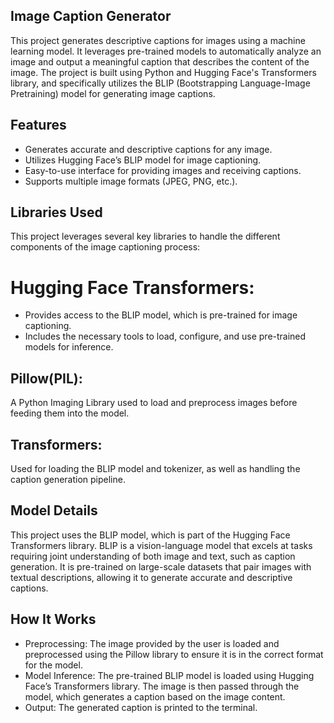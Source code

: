 ## Image Caption Generator
This project generates descriptive captions for images using a machine learning model. It leverages pre-trained models to automatically analyze an image and output a meaningful caption that describes the content of the image. The project is built using Python and Hugging Face's Transformers library, and specifically utilizes the BLIP (Bootstrapping Language-Image Pretraining) model for generating image captions.


## Features
* Generates accurate and descriptive captions for any image.
* Utilizes Hugging Face’s BLIP model for image captioning.
* Easy-to-use interface for providing images and receiving captions.
* Supports multiple image formats (JPEG, PNG, etc.).


## Libraries Used
This project leverages several key libraries to handle the different components of the image captioning process:

# Hugging Face Transformers:
* Provides access to the BLIP model, which is pre-trained for image captioning.
* Includes the necessary tools to load, configure, and use pre-trained models for inference.

## Pillow(PIL):
A Python Imaging Library used to load and preprocess images before feeding them into the model.

## Transformers:
Used for loading the BLIP model and tokenizer, as well as handling the caption generation pipeline.


## Model Details
This project uses the BLIP model, which is part of the Hugging Face Transformers library. BLIP is a vision-language model that excels at tasks requiring joint understanding of both image and text, such as caption generation. It is pre-trained on large-scale datasets that pair images with textual descriptions, allowing it to generate accurate and descriptive captions.


## How It Works
* Preprocessing:
The image provided by the user is loaded and preprocessed using the Pillow library to ensure it is in the correct format for the model.
* Model Inference:
The pre-trained BLIP model is loaded using Hugging Face’s Transformers library. The image is then passed through the model, which generates a caption based on the image content.
* Output:
The generated caption is printed to the terminal.



